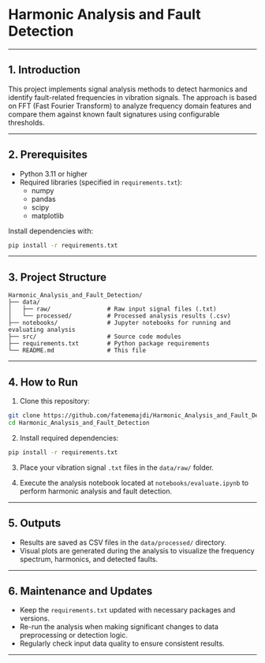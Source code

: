 
# Harmonic Analysis and Fault Detection

---

## 1. Introduction

This project implements signal analysis methods to detect harmonics and identify fault-related frequencies in vibration signals. The approach is based on FFT (Fast Fourier Transform) to analyze frequency domain features and compare them against known fault signatures using configurable thresholds.

---

## 2. Prerequisites

- Python 3.11 or higher  
- Required libraries (specified in `requirements.txt`):
  - numpy
  - pandas
  - scipy
  - matplotlib

Install dependencies with:  
```bash
pip install -r requirements.txt
```

---

## 3. Project Structure

```
Harmonic_Analysis_and_Fault_Detection/
├── data/
│   ├── raw/                # Raw input signal files (.txt)
│   └── processed/          # Processed analysis results (.csv)
├── notebooks/              # Jupyter notebooks for running and evaluating analysis
├── src/                    # Source code modules
├── requirements.txt        # Python package requirements
└── README.md               # This file
```

---

## 4. How to Run

1. Clone this repository:

```bash
git clone https://github.com/fatememajdi/Harmonic_Analysis_and_Fault_Detection.git
cd Harmonic_Analysis_and_Fault_Detection
```

2. Install required dependencies:

```bash
pip install -r requirements.txt
```

3. Place your vibration signal `.txt` files in the `data/raw/` folder.

4. Execute the analysis notebook located at `notebooks/evaluate.ipynb` to perform harmonic analysis and fault detection.

---

## 5. Outputs

- Results are saved as CSV files in the `data/processed/` directory.
- Visual plots are generated during the analysis to visualize the frequency spectrum, harmonics, and detected faults.

---

## 6. Maintenance and Updates

- Keep the `requirements.txt` updated with necessary packages and versions.
- Re-run the analysis when making significant changes to data preprocessing or detection logic.
- Regularly check input data quality to ensure consistent results.

---

